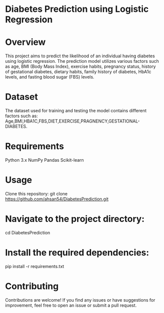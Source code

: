 # Diabetes Prediction using Logistic Regression

# Overview
This project aims to predict the likelihood of an individual having diabetes using logistic regression. The prediction model utilizes various factors such as age, BMI (Body Mass Index), exercise habits, pregnancy status, history of gestational diabetes, dietary habits, family history of diabetes, HbA1c levels, and fasting blood sugar (FBS) levels.

# Dataset
The dataset used for training and testing the model contains different factors such as: Age,BMI,HBA1C,FBS,DIET,EXERCISE,PRAGNENCY,GESTATIONAL-DIABETES.

# Requirements
Python 3.x
NumPy
Pandas
Scikit-learn

# Usage
Clone this repository:
git clone https://github.com/ahsan54/DiabetesPrediction.git

# Navigate to the project directory:

cd DiabetesPrediction

# Install the required dependencies:
pip install -r requirements.txt

# Contributing
Contributions are welcome! If you find any issues or have suggestions for improvement, feel free to open an issue or submit a pull request.
